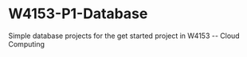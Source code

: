 # W4153-P1-Database
Simple database projects for the get started project in W4153 -- Cloud Computing 
